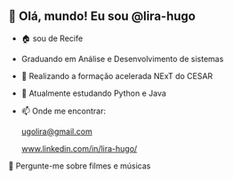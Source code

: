 
## 👋 Olá, mundo! Eu sou @lira-hugo
- 🏠 sou de Recife 
- Graduando em Análise e Desenvolvimento de sistemas
- 🌱 Realizando a formação acelerada NExT do CESAR 
- 💞️ Atualmente estudando  Python e Java
- 📫 Onde me encontrar:
    
    ugolira@gmail.com

     www.linkedin.com/in/lira-hugo/

💬 Pergunte-me sobre filmes e músicas
